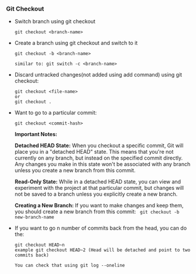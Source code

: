 ### Git Checkout

- Switch branch using git checkout
  ```
  git checkout <branch-name>
  ```

- Create a branch using git checkout and switch to it
  ```
  git checkout -b <branch-name>

  similar to: git switch -c <branch-name>
  ```

 - Discard untracked changes(not added using add command) using git checkout:
   ```
   git checkout <file-name>
   or
   git checkout .
   ```

  - Want to go to a particular commit:
    ```
    git checkout <commit-hash>
    ```
    **Important Notes:**
    
    **Detached HEAD State:** When you checkout a specific commit, Git will place you in a "detached HEAD" state. This means that you're not currently on any branch, but instead on the specified commit directly. Any changes you make in this state won't be associated with any branch unless you create a new branch from this commit.
    
    **Read-Only State:** While in a detached HEAD state, you can view and experiment with the project at that particular commit, but changes will not be saved to a branch unless you explicitly create a new branch.

    **Creating a New Branch:** If you want to make changes and keep them, you should create a new branch from this commit:
    ``` git checkout -b new-branch-name```

-  If you want to go n number of commits back from the head, you can do the:
    ```
    git checkout HEAD~n
    example git checkout HEAD~2 (Head will be detached and point to two commits back)

    You can check that using git log --oneline
    ```
